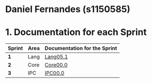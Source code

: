 **Daniel Fernandes** (s1150585)
===============================

# 1. Documentation for each Sprint


|Sprint  | Area | Documentation for the Sprint |
|--------|------|------------------------------|
| **1**  | Lang | [Lang05.1](sp1)              |
| **2**  | Core | [Core00.0](sp2)              |																				
| **3**  | IPC  | [IPC00.0](sp3)               |																	
